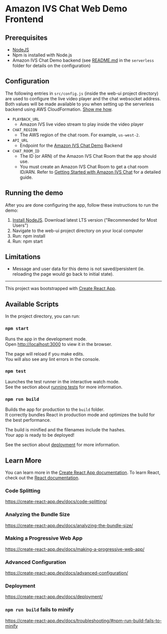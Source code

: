 # Amazon IVS Chat Web Demo Frontend

## Prerequisites

* [NodeJS](https://nodejs.org/)
* Npm is installed with Node.js
* Amazon IVS Chat Demo backend (see [README.md](../serverless) in the `serverless` folder for details on the configuration) 

## Configuration

The following entries in `src/config.js` (inside the web-ui project directory) are used to configure the live video player and the chat websocket address. Both values will be made available to you when setting up the serverless backend using AWS CloudFormation. [Show me how](../serverless).

* `PLAYBACK_URL`
  * Amazon IVS live video stream to play inside the video player
* `CHAT_REGION`
  * The AWS region of the chat room. For example, `us-west-2`.
* `API_URL`
  * Endpoint for the [Amazon IVS Chat Demo](../serverless) Backend
* `CHAT_ROOM_ID`
  * The ID (or ARN) of the Amazon IVS Chat Room that the app should use.
  * You must create an Amazon IVS Chat Room to get a chat room ID/ARN. Refer to [Getting Started with Amazon IVS Chat](https://docs.aws.amazon.com/ivs/latest/userguide/getting-started-chat.html) for a detailed guide.

## Running the demo

After you are done configuring the app, follow these instructions to run the demo:

1. [Install NodeJS](https://nodejs.org/). Download latest LTS version ("Recommended for Most Users")
2. Navigate to the web-ui project directory on your local computer
3. Run: npm install
4. Run: npm start

## Limitations

* Message and user data for this demo is not saved/persistent (ie. reloading the page would go back to initial state).

--------------------------------------------------

This project was bootstrapped with [Create React App](https://github.com/facebook/create-react-app).

## Available Scripts

In the project directory, you can run:

### `npm start`

Runs the app in the development mode.<br />
Open [http://localhost:3000](http://localhost:3000) to view it in the browser.

The page will reload if you make edits.<br />
You will also see any lint errors in the console.

### `npm test`

Launches the test runner in the interactive watch mode.<br />
See the section about [running tests](https://create-react-app.dev/docs/running-tests/) for more information.

### `npm run build`

Builds the app for production to the `build` folder.<br />
It correctly bundles React in production mode and optimizes the build for the best performance.

The build is minified and the filenames include the hashes.<br />
Your app is ready to be deployed!

See the section about [deployment](https://create-react-app.dev/docs/deployment/) for more information.

## Learn More

You can learn more in the [Create React App documentation](https://create-react-app.dev/docs/getting-started/).
To learn React, check out the [React documentation](https://reactjs.org/).

### Code Splitting

https://create-react-app.dev/docs/code-splitting/

### Analyzing the Bundle Size

https://create-react-app.dev/docs/analyzing-the-bundle-size/

### Making a Progressive Web App

https://create-react-app.dev/docs/making-a-progressive-web-app/

### Advanced Configuration

https://create-react-app.dev/docs/advanced-configuration/

### Deployment

https://create-react-app.dev/docs/deployment/

### `npm run build` fails to minify

https://create-react-app.dev/docs/troubleshooting/#npm-run-build-fails-to-minify
